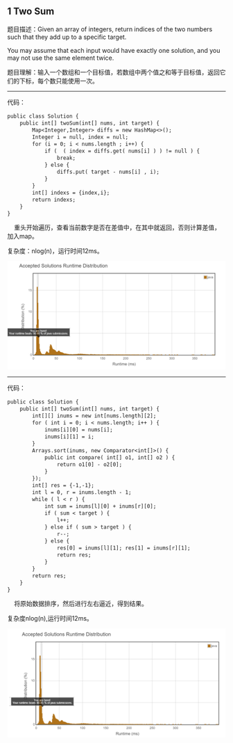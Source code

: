 ## 1 Two Sum
题目描述：Given an array of integers, return indices of the two numbers such that they add up to a specific target.

You may assume that each input would have exactly one solution, and you may not use the same element twice.

题目理解：输入一个数组和一个目标值，若数组中两个值之和等于目标值，返回它们的下标，每个数只能使用一次。

---

代码：

    public class Solution {
        public int[] twoSum(int[] nums, int target) {
            Map<Integer,Integer> diffs = new HashMap<>();
            Integer i = null, index = null;
            for (i = 0; i < nums.length ; i++) {
                if (  ( index = diffs.get( nums[i] ) ) != null ) {
                    break;
                } else {
                    diffs.put( target - nums[i] , i);
                }
            }
            int[] indexs = {index,i};
            return indexs;
        }
    }
    
重头开始遍历，查看当前数字是否在差值中，在其中就返回，否则计算差值，加入map。

复杂度：nlog(n)，运行时间12ms。

![images](https://raw.githubusercontent.com/isadamu/note/master/Leetcode/Problems/images/Two_Sum_1.png)

---

代码：

    public class Solution {
        public int[] twoSum(int[] nums, int target) {
            int[][] inums = new int[nums.length][2];
            for ( int i = 0; i < nums.length; i++ ) {
                inums[i][0] = nums[i];
                inums[i][1] = i;
            }
            Arrays.sort(inums, new Comparator<int[]>() {
                public int compare( int[] o1, int[] o2 ) {
                    return o1[0] - o2[0];
                }
            });
            int[] res = {-1,-1};
            int l = 0, r = inums.length - 1;
            while ( l < r ) {
                int sum = inums[l][0] + inums[r][0];
                if ( sum < target ) {
                    l++;
                } else if ( sum > target ) {
                    r--;
                } else {
                    res[0] = inums[l][1]; res[1] = inums[r][1];
                    return res;
                }
            }
            return res;
        }
    }
    
将原始数据排序，然后进行左右逼近，得到结果。

复杂度nlog(n),运行时间12ms。

![images](https://raw.githubusercontent.com/isadamu/note/master/Leetcode/Problems/images/Two_Sum.png)
